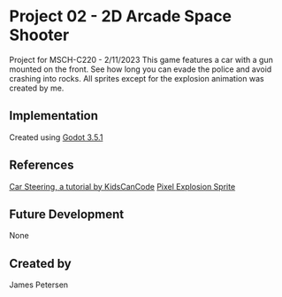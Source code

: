 # Project 02 - 2D Arcade Space Shooter
Project for MSCH-C220 - 2/11/2023
This game features a car with a gun mounted on the front. See how long you can evade the police and avoid crashing into rocks.
All sprites except for the explosion animation was created by me. 
## Implementation
Created using [Godot 3.5.1](https://godotengine.org/download)
## References
[Car Steering, a tutorial by KidsCanCode](http://kidscancode.org/godot_recipes/3.x/2d/car_steering/)
[Pixel Explosion Sprite](https://opengameart.org/content/pixel-explosion-12-frames)
## Future Development
None
## Created by
James Petersen
